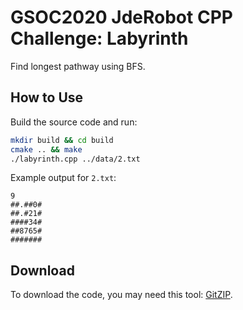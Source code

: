 # GSOC2020 JdeRobot CPP Challenge: Labyrinth

Find longest pathway using BFS.

## How to Use
Build the source code and run:
```bash
mkdir build && cd build
cmake .. && make
./labyrinth.cpp ../data/2.txt
```

Example output for `2.txt`:
```
9
##.##0#
##.#21#
####34#
##8765#
#######
```

## Download
To download the code, you may need this tool: [GitZIP](https://kinolien.github.io/gitzip/).